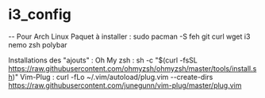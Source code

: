 # i3_config
--
Pour Arch Linux
Paquet à installer : 
sudo pacman -S feh git curl wget i3 nemo zsh polybar

Installations des "ajouts" : 
Oh My zsh : sh -c "$(curl -fsSL https://raw.githubusercontent.com/ohmyzsh/ohmyzsh/master/tools/install.sh)"
Vim-Plug : curl -fLo ~/.vim/autoload/plug.vim --create-dirs \
    https://raw.githubusercontent.com/junegunn/vim-plug/master/plug.vim
